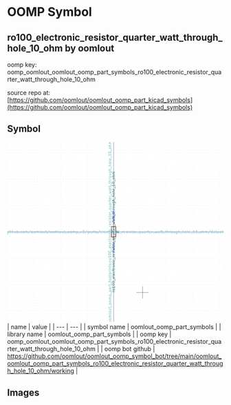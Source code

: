 # OOMP Symbol  
## ro100_electronic_resistor_quarter_watt_through_hole_10_ohm  by oomlout  
  
oomp key: oomp_oomlout_oomlout_oomp_part_symbols_ro100_electronic_resistor_quarter_watt_through_hole_10_ohm  
  
source repo at: [https://github.com/oomlout/oomlout_oomp_part_kicad_symbols](https://github.com/oomlout/oomlout_oomp_part_kicad_symbols)  
## Symbol  
  
[![working.png](working_600.png)](working.png)  
| name | value | 
| --- | --- | 
| symbol name | oomlout_oomp_part_symbols | 
| library name | oomlout_oomp_part_symbols | 
| oomp key | oomp_oomlout_oomlout_oomp_part_symbols_ro100_electronic_resistor_quarter_watt_through_hole_10_ohm | 
| oomp bot github | https://github.com/oomlout/oomlout_oomp_symbol_bot/tree/main/oomlout_oomlout_oomp_part_symbols_ro100_electronic_resistor_quarter_watt_through_hole_10_ohm/working | 
## Images  
